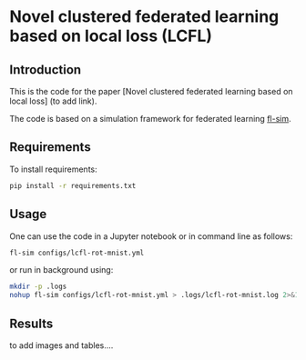 # Novel clustered federated learning based on local loss (LCFL)

## Introduction

This is the code for the paper [Novel clustered federated learning based on local loss] (to add link).

The code is based on a simulation framework for federated learning [fl-sim](https://github.com/wenh06/fl-sim).

## Requirements

To install requirements:

```bash
pip install -r requirements.txt
```

## Usage

One can use the code in a Jupyter notebook or in command line as follows:

```bash
fl-sim configs/lcfl-rot-mnist.yml
```

or run in background using:

```bash
mkdir -p .logs
nohup fl-sim configs/lcfl-rot-mnist.yml > .logs/lcfl-rot-mnist.log 2>&1 & echo $! > .logs/lcfl-rot-mnist.pid
```

## Results

to add images and tables....
